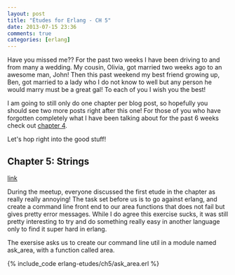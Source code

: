 ```yaml
---
layout: post
title: "Études for Erlang - CH 5"
date: 2013-07-15 23:36
comments: true
categories: [erlang]
---
```

Have you missed me??  For the past two weeks I have been driving to and from many a wedding.  My cousin, Olivia, got married two weeks ago to an awesome man, John!  Then this past weekend my best friend growing up, Ben, got married to a lady who I do not know to well but any person he would marry must be a great gal!  To each of you I wish you the best!

I am going to still only do one chapter per blog post, so hopefully you should see two more posts right after this one!  For those of you who have forgotten completely what I have been talking about for the past 6 weeks check out [chapter 4](/2013/06/25/etudes-for-erlang-ch-4/).

Let's hop right into the good stuff!

## Chapter 5: Strings
[link](http://chimera.labs.oreilly.com/books/1234000000726/ch05.html)

During the meetup, everyone discussed the first etude in the chapter as really really annoying!  The task set before us is to go against erlang, and create a command line front end to our area functions that does not fail but gives pretty error messages.  While I do agree this exercise sucks, it was still pretty interesting to try and do something really easy in another language only to find it super hard in erlang.

The exersise asks us to create our command line util in a module named ask_area, with a function called area.

{% include_code erlang-etudes/ch5/ask_area.erl %}
